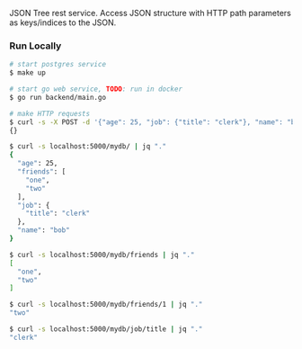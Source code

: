 JSON Tree rest service. Access JSON structure with HTTP path parameters as keys/indices to the JSON.

### Run Locally

```sh
# start postgres service
$ make up

# start go web service, TODO: run in docker
$ go run backend/main.go

# make HTTP requests
$ curl -s -X POST -d '{"age": 25, "job": {"title": "clerk"}, "name": "bob", "friends": ["one", "two"]}' localhost:5000/mydb | jq "."
{}

$ curl -s localhost:5000/mydb/ | jq "."
{
  "age": 25,
  "friends": [
    "one",
    "two"
  ],
  "job": {
    "title": "clerk"
  },
  "name": "bob"
}

$ curl -s localhost:5000/mydb/friends | jq "."
[
  "one",
  "two"
]

$ curl -s localhost:5000/mydb/friends/1 | jq "."
"two"

$ curl -s localhost:5000/mydb/job/title | jq "."
"clerk"
```
